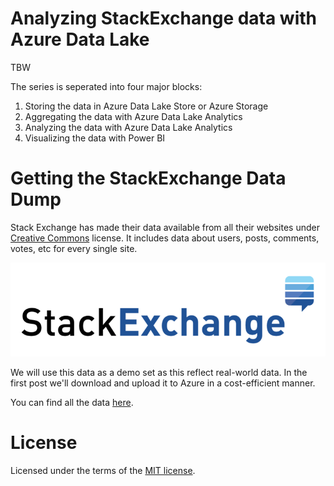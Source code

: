 Analyzing StackExchange data with Azure Data Lake
============================================
TBW

The series is seperated into four major blocks:

1. Storing the data in Azure Data Lake Store or Azure Storage
2. Aggregating the data with Azure Data Lake Analytics
3. Analyzing the data with Azure Data Lake Analytics
4. Visualizing the data with Power BI

# Getting the StackExchange Data Dump
Stack Exchange has made their data available from all their websites under [Creative Commons](http://creativecommons.org/licenses/by-sa/3.0/) license. It includes data about users, posts, comments, votes, etc for every single site.

![Stack Exchange Logo](./media/Stack-Exchange-Logo.png)

We will use this data as a demo set as this reflect real-world data. In the first post we'll download and upload it to Azure in a cost-efficient manner. 

You can find all the data [here](https://archive.org/details/stackexchange).

# License
Licensed under the terms of the [MIT license](LICENSE).